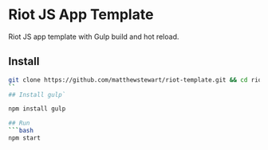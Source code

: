 # Riot JS App Template
Riot JS app template with Gulp build and hot reload.

## Install
```bash
git clone https://github.com/matthewstewart/riot-template.git && cd riot-template && npm install
``
## Install gulp`

npm install gulp

## Run
```bash
npm start
```
